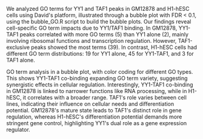 We analyzed GO terms for YY1 and TAF1 peaks in GM12878 and H1-hESC cells using David's platform, illustrated through a bubble plot with FDR < 0.1, using the bubble_GO.R script to build the bubble plots. Our findings reveal cell-specific GO term impacts due to YY1/TAF1 binding. In GM12878, YY1-TAF1 peaks correlated with more GO terms (5) than YY1 alone (2), mainly involving ribosomal functions and transcription regulation. However, TAF1-exclusive peaks showed the most terms (39). In contrast, H1-hESC cells had different GO term distributions: 19 for YY1 alone, 45 for YY1-TAF1, and 3 for TAF1 alone.

GO term analysis in a bubble plot, with color coding for different GO types. This shows YY1-TAF1 co-binding expanding GO term variety, suggesting synergistic effects in cellular regulation. Interestingly, YY1-TAF1 co-binding in GM12878 is linked to narrower functions like RNA processing, while in H1-hESC, it correlates with a broader range. TAF1's role varies between cell lines, indicating their influence on cellular needs and differentiation potential. GM12878's mature state leads to TAF1's distinct role in gene regulation, whereas H1-hESC's differentiation potential demands more stringent gene control, highlighting YY1's dual role as a gene expression regulator.
